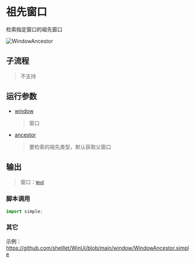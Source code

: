 # 祖先窗口 
检索指定窗口的祖先窗口

![WindowAncestor](./images/06.png ':size=90%')

## 子流程
> 不支持

## 运行参数

* [window](./type/Wnd.md)
  > 窗口
* [ancestor](./enums/AncestorWindow.md)
  > 要检索的祖先类型，默认获取父窗口


## 输出

> 窗口：[`Wnd`](./types/Wnd.md)


### 脚本调用

```python
import simple;

```

### 其它

示例：https://github.com/shelllet/WinUi/blob/main/window/WindowAncestor.simple



